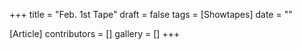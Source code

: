 +++
title = "Feb. 1st Tape"
draft = false
tags = [Showtapes]
date = ""

[Article]
contributors = []
gallery = []
+++